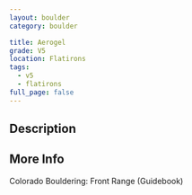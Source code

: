 ```yaml
---
layout: boulder
category: boulder

title: Aerogel
grade: V5
location: Flatirons
tags:
  - v5
  - flatirons
full_page: false
---
```


## Description


## More Info
Colorado Bouldering: Front Range (Guidebook)
